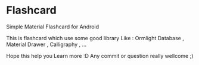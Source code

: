 # Flashcard
Simple Material Flashcard for Android

This is flashcard which use some good library Like : Ormlight Database , Material Drawer , Calligraphy , ...

Hope this help you Learn more :D
Any commit or question really wellcome ;)
